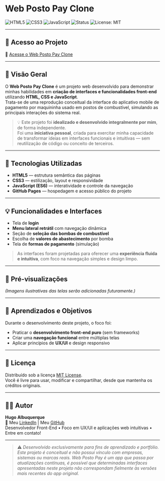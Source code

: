 # Web Posto Pay Clone

![HTML5](https://img.shields.io/badge/HTML5-E34F26?style=for-the-badge&logo=html5&logoColor=white)
![CSS3](https://img.shields.io/badge/CSS3-1572B6?style=for-the-badge&logo=css3&logoColor=white)
![JavaScript](https://img.shields.io/badge/JavaScript-F7DF1E?style=for-the-badge&logo=javascript&logoColor=black)
![Status](https://img.shields.io/badge/Status-Em%20Desenvolvimento-yellow?style=for-the-badge)
![License: MIT](https://img.shields.io/badge/License-MIT-green?style=for-the-badge)

---

## 🚀 Acesso ao Projeto

🔗 [Acesse o Web Posto Pay Clone](https://hugoalbuquerque1993.github.io/Projetos/web_posto/index.html)

---

## 🧭 Visão Geral

O **Web Posto Pay Clone** é um projeto web desenvolvido para demonstrar minhas habilidades em **criação de interfaces e funcionalidades front-end** utilizando **HTML, CSS e JavaScript**.  
Trata-se de uma reprodução conceitual da interface do aplicativo mobile de pagamento por maquininha usado em postos de combustível, simulando as principais interações do sistema real.

> 💡 Este projeto foi **idealizado e desenvolvido integralmente por mim**, de forma independente.  
> Foi uma **iniciativa pessoal**, criada para exercitar minha capacidade de transformar ideias em interfaces funcionais e intuitivas — sem reutilização de código ou conceito de terceiros.

---

## 🧱 Tecnologias Utilizadas

- **HTML5** — estrutura semântica das páginas  
- **CSS3** — estilização, layout e responsividade  
- **JavaScript (ES6)** — interatividade e controle da navegação  
- **GitHub Pages** — hospedagem e acesso público do projeto  

---

## 💡 Funcionalidades e Interfaces

- Tela de **login**  
- **Menu lateral retrátil** com navegação dinâmica  
- Seção de **seleção das bombas de combustível**  
- Escolha de **valores de abastecimento** por bomba  
- Tela de **formas de pagamento** (simulação)  

> As interfaces foram projetadas para oferecer uma **experiência fluida e intuitiva**, com foco na navegação simples e design limpo.

---

## 📸 Pré-visualizações

*(Imagens ilustrativas das telas serão adicionadas futuramente.)*

---

## 🧠 Aprendizados e Objetivos

Durante o desenvolvimento deste projeto, o foco foi:
- Praticar o **desenvolvimento front-end puro** (sem frameworks)
- Criar uma **navegação funcional** entre múltiplas telas
- Aplicar princípios de **UX/UI** e design responsivo

---

## 📜 Licença

Distribuído sob a licença [MIT License](LICENSE).  
Você é livre para usar, modificar e compartilhar, desde que mantenha os créditos originais.

---

## 👨‍💻 Autor

**Hugo Albuquerque**  
🔗 Meu [LinkedIn](www.linkedin.com/in/hugoalbuquerque1993) | Meu [GitHub](https://github.com/HugoAlbuquerque1993)  
Desenvolvedor Front-End • Foco em UX/UI e aplicações web intuitivas • Entre em contato!


---

> ⚠️ *Desenvolvido exclusivamente para fins de aprendizado e portfólio. Este projeto é conceitual e não possui vínculo com empresas, sistemas ou marcas reais. Web Posto Pay é um app que passa por atualizações contínuas, é possível que determinadas interfaces apresentadas neste projeto não correspondam fielmente às versões mais recentes do app original.*

